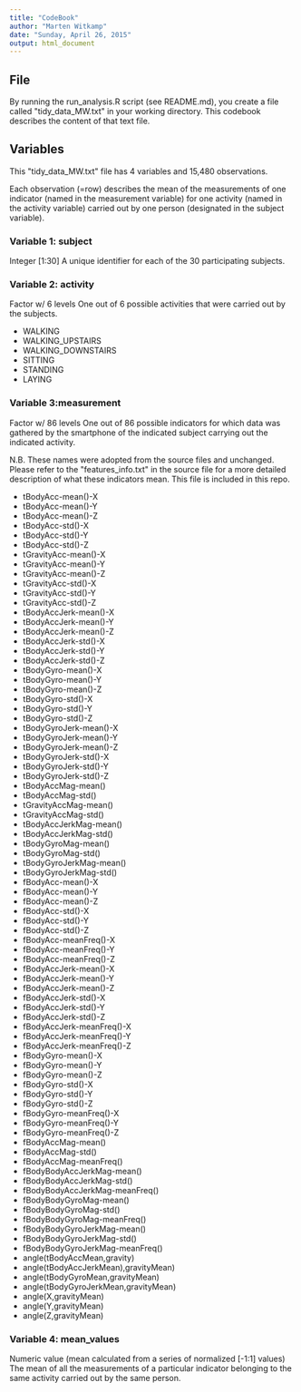 ```yaml
---
title: "CodeBook"
author: "Marten Witkamp"
date: "Sunday, April 26, 2015"
output: html_document
---
```


## File
By running the run_analysis.R script (see README.md), you create a file called "tidy_data_MW.txt" in your working directory. This codebook describes the content of that text file.  

## Variables
This "tidy_data_MW.txt" file has 4 variables and 15,480 observations.

Each observation (=row) describes the mean of the measurements of one indicator (named in the measurement variable) for one activity (named in the activity variable) carried out by one person (designated in the subject variable).

### Variable 1: subject
Integer [1:30]
A unique identifier for each of the 30 participating subjects.

### Variable 2: activity
Factor w/ 6 levels
One out of 6 possible activities that were carried out by the subjects.

* WALKING            
* WALKING_UPSTAIRS   
* WALKING_DOWNSTAIRS 
* SITTING           
* STANDING
* LAYING         

### Variable 3:measurement
Factor w/ 86 levels
One out of 86 possible indicators for which data was gathered by the smartphone of the indicated subject carrying out the indicated activity. 

N.B. These names were adopted from the source files and unchanged. Please refer to the "features_info.txt" in the source file for a more detailed description of what these indicators mean. This file is included in this repo. 

*  tBodyAcc-mean()-X                    
*  tBodyAcc-mean()-Y                   
*  tBodyAcc-mean()-Z                    
*  tBodyAcc-std()-X                    
*  tBodyAcc-std()-Y                     
*  tBodyAcc-std()-Z                    
*  tGravityAcc-mean()-X                 
*  tGravityAcc-mean()-Y                
*  tGravityAcc-mean()-Z                 
*  tGravityAcc-std()-X                 
*  tGravityAcc-std()-Y                  
*  tGravityAcc-std()-Z                 
*  tBodyAccJerk-mean()-X                
*  tBodyAccJerk-mean()-Y               
*  tBodyAccJerk-mean()-Z                
*  tBodyAccJerk-std()-X                
*  tBodyAccJerk-std()-Y                 
*  tBodyAccJerk-std()-Z                
*  tBodyGyro-mean()-X                   
*  tBodyGyro-mean()-Y                  
*  tBodyGyro-mean()-Z                   
*  tBodyGyro-std()-X                   
*  tBodyGyro-std()-Y                    
*  tBodyGyro-std()-Z                   
*  tBodyGyroJerk-mean()-X               
*  tBodyGyroJerk-mean()-Y              
*  tBodyGyroJerk-mean()-Z               
*  tBodyGyroJerk-std()-X               
*  tBodyGyroJerk-std()-Y                
*  tBodyGyroJerk-std()-Z               
*  tBodyAccMag-mean()                   
*  tBodyAccMag-std()                   
*  tGravityAccMag-mean()                
*  tGravityAccMag-std()                
*  tBodyAccJerkMag-mean()               
*  tBodyAccJerkMag-std()               
*  tBodyGyroMag-mean()                  
*  tBodyGyroMag-std()                  
*  tBodyGyroJerkMag-mean()              
*  tBodyGyroJerkMag-std()              
*  fBodyAcc-mean()-X                    
*  fBodyAcc-mean()-Y                   
*  fBodyAcc-mean()-Z                    
*  fBodyAcc-std()-X                    
*  fBodyAcc-std()-Y                     
*  fBodyAcc-std()-Z                    
*  fBodyAcc-meanFreq()-X                
*  fBodyAcc-meanFreq()-Y               
*  fBodyAcc-meanFreq()-Z                
*  fBodyAccJerk-mean()-X               
*  fBodyAccJerk-mean()-Y                
*  fBodyAccJerk-mean()-Z               
*  fBodyAccJerk-std()-X                 
*  fBodyAccJerk-std()-Y                
*  fBodyAccJerk-std()-Z                 
*  fBodyAccJerk-meanFreq()-X           
*  fBodyAccJerk-meanFreq()-Y            
*  fBodyAccJerk-meanFreq()-Z           
*  fBodyGyro-mean()-X                   
*  fBodyGyro-mean()-Y                  
*  fBodyGyro-mean()-Z                   
*  fBodyGyro-std()-X                   
*  fBodyGyro-std()-Y                    
*  fBodyGyro-std()-Z                   
*  fBodyGyro-meanFreq()-X               
*  fBodyGyro-meanFreq()-Y              
*  fBodyGyro-meanFreq()-Z               
*  fBodyAccMag-mean()                  
*  fBodyAccMag-std()                    
*  fBodyAccMag-meanFreq()              
*  fBodyBodyAccJerkMag-mean()           
*  fBodyBodyAccJerkMag-std()           
*  fBodyBodyAccJerkMag-meanFreq()       
*  fBodyBodyGyroMag-mean()             
*  fBodyBodyGyroMag-std()               
*  fBodyBodyGyroMag-meanFreq()         
*  fBodyBodyGyroJerkMag-mean()          
*  fBodyBodyGyroJerkMag-std()          
*  fBodyBodyGyroJerkMag-meanFreq()      
*  angle(tBodyAccMean,gravity)         
*  angle(tBodyAccJerkMean),gravityMean) 
*  angle(tBodyGyroMean,gravityMean)    
*  angle(tBodyGyroJerkMean,gravityMean) 
*  angle(X,gravityMean)                
*  angle(Y,gravityMean)                 
*  angle(Z,gravityMean)   

### Variable 4: mean_values
Numeric value (mean calculated from a series of normalized [-1:1] values)
The mean of all the measurements of a particular indicator belonging to the same activity carried out by the same person.
